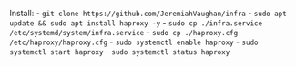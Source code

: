 Install:
    - `git clone https://github.com/JeremiahVaughan/infra`
    - `sudo apt update && sudo apt install haproxy -y`
    - `sudo cp ./infra.service /etc/systemd/system/infra.service`
    - `sudo cp ./haproxy.cfg /etc/haproxy/haproxy.cfg`
    - `sudo systemctl enable haproxy`
    - `sudo systemctl start haproxy`
    - `sudo systemctl status haproxy`
